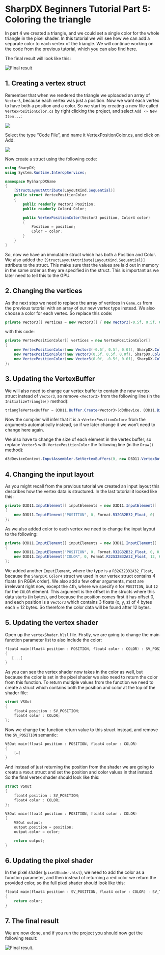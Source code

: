 # SharpDX Beginners Tutorial Part 5: Coloring the triangle

In part 4 we created a triangle, and we could set a single color for the whole triangle in the pixel shader. In this tutorial we will see how we can add a separate color to each vertex of the triangle. We will continue working on the code from the previous tutorial, which you can also find here.

The final result will look like this:

![Final result](images/Result.png)

## 1. Creating a vertex struct
Remember that when we rendered the triangle we uploaded an array of `Vector3`, because each vertex was just a position. Now we want each vertex to have both a position and a color. So we start by creating a new file called `VertexPositionColor.cs` by right clicking the project, and select `Add -> New Item...`:

![](images/AddNewFile.png)

Select the type “Code File”, and name it VertexPositionColor.cs, and click on Add:

![](images/NewFileDialog.png)

Now create a struct using the following code:

```csharp
using SharpDX;
using System.Runtime.InteropServices;

namespace MySharpDXGame
{
    [StructLayoutAttribute(LayoutKind.Sequential)]
    public struct VertexPositionColor
    {
        public readonly Vector3 Position;
        public readonly Color4 Color;

        public VertexPositionColor(Vector3 position, Color4 color)
        {
            Position = position;
            Color = color;
        }
    }
}
```

So, now we have an immutable struct which has both a Position and Color. We also added the `[StructLayoutAttribute(LayoutKind.Sequential)]` attribute to the struct. This make sure that the values are laid out in memory in the same order as they are specified in the struct. This is important as we later need to tell this to the GPU.

## 2. Changing the vertices
As the next step we need to replace the array of vertices in `Game.cs` from the previous tutorial with an array of our new vertex type instead. We also choose a color for each vertex. So replace this code:

```csharp
private Vector3[] vertices = new Vector3[] { new Vector3(-0.5f, 0.5f, 0.0f), new Vector3(0.5f, 0.5f, 0.0f), new Vector3(0.0f, -0.5f, 0.0f) };
```

with this code:

```csharp
private VertexPositionColor[] vertices = new VertexPositionColor[] 
{ 
    new VertexPositionColor(new Vector3(-0.5f, 0.5f, 0.0f), SharpDX.Color.Red), 
    new VertexPositionColor(new Vector3(0.5f, 0.5f, 0.0f), SharpDX.Color.Green), 
    new VertexPositionColor(new Vector3(0.0f, -0.5f, 0.0f), SharpDX.Color.Blue) 
};
```

## 3. Updating the VertexBuffer
We will also need to change our vertex buffer to contain the new vertex struct instead of `Vector3`, so remove `<Vector3>` from the following line (in the `InitializeTriangle()` method):

```csharp
triangleVertexBuffer = D3D11.Buffer.Create<Vector3>(d3dDevice, D3D11.BindFlags.VertexBuffer, vertices);
```

Now the compiler will infer that it is a `<VertexPositionColor>` from the arguments automatically instead, so if we later change it we won’t need to change here again.

We also have to change the size of each element in the vertex buffer, so replace `Vector3` with `VertexPositionColor` the following line (in the `Draw()` method):

```csharp
d3dDeviceContext.InputAssembler.SetVertexBuffers(0, new D3D11.VertexBufferBinding(triangleVertexBuffer, Utilities.SizeOf<Vector3VertexPositionColor>(), 0));
```

## 4. Changing the input layout
As you might recall from the previous tutorial we created an input layout this describes how the vertex data is structured. In the last tutorial it looked like this:

```csharp
private D3D11.InputElement[] inputElements = new D3D11.InputElement[] 
{
    new D3D11.InputElement("POSITION", 0, Format.R32G32B32_Float, 0)
};
```

As we also added color to each vertex we need to change the input layout to the following:

```csharp
private D3D11.InputElement[] inputElements = new D3D11.InputElement[] 
{
    new D3D11.InputElement("POSITION", 0, Format.R32G32B32_Float, 0, 0, D3D11.InputClassification.PerVertexData, 0),
    new D3D11.InputElement("COLOR", 0, Format.R32G32B32A32_Float, 12, 0, D3D11.InputClassification.PerVertexData, 0)
};
```

We added another `InputElement`, where the type is a `R32G32B32A32_Float`, because the `SharpDX.Color4` struct we used in our vertex struct contains 4 floats (in RGBA order). We also add a few other arguments, most are irrelevant right now, except the 4th, where we specify `0` for `POSITION`, but `12` for the `COLOR` element. This argument is the offset in the structs where this data starts (in bytes), and because the position comes first it has offset 0, and each position is a `Vector3` which contains 3 floats (x, y, z) of 4 bytes each = 12 bytes. So therefore the color data will be found after 12 bytes.

## 5. Updating the vertex shader
Open up the `vertexShader.hlsl` file. Firstly, we are going to change the main function parameter list to also include the color:

```c
float4 main(float4 position : POSITION, float4 color : COLOR) : SV_POSITION
{
   [...]
}
```

As you can see the vertex shader now takes in the color as well, but because the color is set in the pixel shader we also need to return the color from this function. To return multiple values from the function we need to create a struct which contains both the position and color at the top of the shader file:

```c
struct VSOut
{
    float4 position : SV_POSITION;
    float4 color : COLOR;
};
```

Now we change the function return value to this struct instead, and remove the `SV_POSITION` semantic:

```c
VSOut main(float4 position : POSITION, float4 color : COLOR)
{
    […]
}
```

And instead of just returning the position from the shader we are going to create a `VSOut` struct and set the position and color values in that instead. So the final vertex shader should look like this:

```c
struct VSOut
{
    float4 position : SV_POSITION;
    float4 color : COLOR;
};

VSOut main(float4 position : POSITION, float4 color : COLOR)
{
    VSOut output;
    output.position = position;
    output.color = color;

    return output;
}
```

## 6. Updating the pixel shader
In the pixel shader (`pixelShader.hlsl`), we need to add the color as a function parameter, and then instead of returning a red color we return the provided color, so the full pixel shader should look like this:

```c
float4 main(float4 position : SV_POSITION, float4 color : COLOR) : SV_TARGET
{
    return color;
}
```

## 7. The final result
We are now done, and if you run the project you should now get the following result:

![Final result.](images/Result.png)